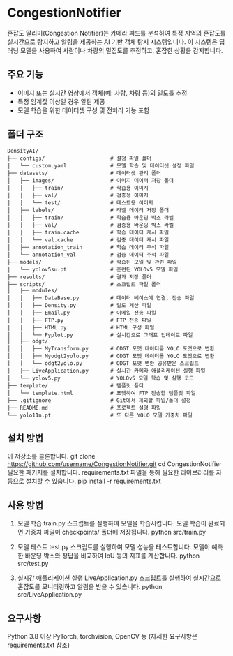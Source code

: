 # CongestionNotifier
혼잡도 알리미(Congestion Notifier)는 카메라 피드를 분석하여 특정 지역의 혼잡도를 실시간으로 탐지하고 알림을 제공하는 AI 기반 객체 탐지 시스템입니다. 이 시스템은 딥러닝 모델을 사용하여 사람이나 차량의 밀집도를 추정하고, 혼잡한 상황을 감지합니다.

## 주요 기능
- 이미지 또는 실시간 영상에서 객체(예: 사람, 차량 등)의 밀도를 추정
- 특정 임계값 이상일 경우 알림 제공
- 모델 학습을 위한 데이터셋 구성 및 전처리 기능 포함

## 폴더 구조
```plaintext
DensityAI/
├── configs/                     # 설정 파일 폴더
│   └── custom.yaml              # 모델 학습 및 데이터셋 설정 파일
├── datasets/                    # 데이터셋 관리 폴더
│   ├── images/                  # 이미지 데이터 저장 폴더
│   │   ├── train/               # 학습용 이미지
│   │   ├── val/                 # 검증용 이미지
│   │   └── test/                # 테스트용 이미지
│   ├── labels/                  # 라벨 데이터 저장 폴더
│   │   ├── train/               # 학습용 바운딩 박스 라벨
│   │   ├── val/                 # 검증용 바운딩 박스 라벨
│   │   ├── train.cache          # 학습 데이터 캐시 파일
│   │   └── val.cache            # 검증 데이터 캐시 파일
│   ├── annotation_train         # 학습 데이터 주석 파일 
│   └── annotation_val           # 검증 데이터 주석 파일 
├── models/                      # 학습된 모델 및 관련 파일
│   └── yolov5su.pt              # 훈련된 YOLOv5 모델 파일
├── results/                     # 결과 저장 폴더
├── scripts/                     # 스크립트 파일 폴더
│   ├── modules/
│   │   ├── DataBase.py          # 데이터 베이스에 연결, 전송 파일
│   │   ├── Density.py           # 밀도 계산 파일
│   │   ├── Email.py             # 이메일 전송 파일
│   │   ├── FTP.py               # FTP 전송 파일
│   │   ├── HTML.py              # HTML 구성 파일
│   │   └── Pyplot.py            # 실시간으로 그래프 업데이트 파일
│   ├── odgt/
│   │   ├── MyTransform.py       # ODGT 포맷 데이터를 YOLO 포맷으로 변환
│   │   ├── Myodgt2yolo.py       # ODGT 포맷 데이터를 YOLO 포맷으로 변환
│   │   └── odgt2yolo.py         # ODGT 포맷 변환 공유받은 스크립트
│   ├── LiveApplication.py       # 실시간 카메라 애플리케이션 실행 파일
│   └── yolov5.py                # YOLOv5 모델 학습 및 실행 코드
├── template/                    # 템플릿 폴더 
│   └── template.html            # 포멧하여 FTP 전송할 템플릿 파일
├── .gitignore                   # Git에서 제외할 파일/폴더 설정
├── README.md                    # 프로젝트 설명 파일
└── yolo11n.pt                   # 또 다른 YOLO 모델 가중치 파일
```

## 설치 방법
이 저장소를 클론합니다.
git clone https://github.com/username/CongestionNotifier.git
cd CongestionNotifier
필요한 패키지를 설치합니다. requirements.txt 파일을 통해 필요한 라이브러리를 자동으로 설치할 수 있습니다.
pip install -r requirements.txt

## 사용 방법
1. 모델 학습
train.py 스크립트를 실행하여 모델을 학습시킵니다. 모델 학습이 완료되면 가중치 파일이 checkpoints/ 폴더에 저장됩니다.
python src/train.py

2. 모델 테스트
test.py 스크립트를 실행하여 모델 성능을 테스트합니다. 모델이 예측한 바운딩 박스와 정답을 비교하여 IoU 등의 지표를 계산합니다.
python src/test.py

3. 실시간 애플리케이션 실행
LiveApplication.py 스크립트를 실행하여 실시간으로 혼잡도를 모니터링하고 알림을 받을 수 있습니다.
python src/LiveApplication.py

## 요구사항
Python 3.8 이상
PyTorch, torchvision, OpenCV 등 (자세한 요구사항은 requirements.txt 참조)


